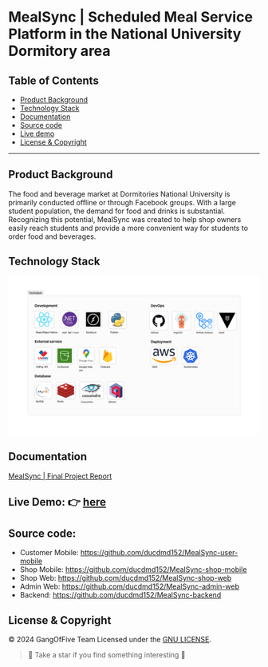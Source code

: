 # MealSync | Scheduled Meal Service Platform in the National University Dormitory area
## Table of Contents
- [Product Background](#Product-Background)
- [Technology Stack](#technology-stack)
- [Documentation](#documentation)
- [Source code](#source-code)
- [Live demo](#live-demo)
- [License & Copyright](#license--copyright)
--------------------------------------------------
## Product Background
The food and beverage market at Dormitories National University is primarily conducted offline or
through Facebook groups. With a large student population, the demand for food and drinks is
substantial. Recognizing this potential, MealSync was created to help shop owners easily reach
students and provide a more convenient way for students to order food and beverages.

## Technology Stack
![techs](https://github.com/ducdmd152/MealSync-SWE-Capstone/blob/main/techstack.png?raw=true)
## Documentation
[MealSync | Final Project Report](https://github.com/ducdmd152/MealSync-SWE-Capstone/blob/main/MealSync_FinalProjectReport.pdf)

## Live Demo: 👉 [here]()

## Source code:
- Customer Mobile: https://github.com/ducdmd152/MealSync-user-mobile
- Shop Mobile: https://github.com/ducdmd152/MealSync-shop-mobile
- Shop Web: https://github.com/ducdmd152/MealSync-shop-web
- Admin Web: https://github.com/ducdmd152/MealSync-admin-web
- Backend: https://github.com/ducdmd152/MealSync-backend
	
## License & Copyright
&copy; 2024 GangOfFive Team Licensed under the [GNU LICENSE](https://github.com/ducdmd152/MealSync-SWE-Capstone/blob/main/LICENSE).

> 🤟 Take a star if you find something interesting 🤟
